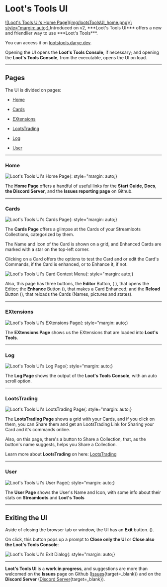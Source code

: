 # Loot's Tools UI
<a href="https://lootstools.darye.dev">
![Loot's Tools UI's Home Page](img/lootsToolsUI_home.png){: style="margin: auto;}
</a>
Introduced on v2, ***Loot's Tools UI*** offers a new and friendlier way to use ***Loot's Tools***. 

You can access it on [lootstools.darye.dev](https://lootstools.darye.dev).

Opening the UI opens the **Loot's Tools Console**, if necessary; and opening the **Loot's Tools Console**, from the executable, opens the UI on load.

---

## Pages

The UI is divided on pages:

- [Home](#home)

- [Cards](#cards)

- [EXtensions](#extensions)

- [LootsTrading](#lootstrading)

- [Log](#log)

- [User](#user)

---

### Home

![Loot's Tools UI's Home Page](img/lootsToolsUI_home.png){: style="margin: auto;}

The **Home Page** offers a handful of useful links for the **Start Guide**, **Docs**, **the Discord Server**, and the **Issues reporting page** on Github.

---

### Cards

![Loot's Tools UI's Cards Page](img/lootsToolsUI_cards.png){: style="margin: auto;}

The **Cards Page** offers a glimpse at the Cards of your Streamloots Collections, categorized by them. 

The Name and Icon of the Card is shown on a grid, and Enhanced Cards are marked with a star on the top-left corner.

Clicking on a Card offers the options to test the Card and or edit the Card's Commands, if the Card is enhanced, or to Enhance it, if not.

![Loot's Tools UI's Card Context Menu](img/lootsToolsUI_cardContextMenu.png){: style="margin: auto;}

Also, this page has three buttons, the **Editor** Button, ( <ion-icon name="create-outline"></ion-icon> ), that opens the Editor; the **Enhance** Button (<ion-icon name="add-circle-outline"></ion-icon>), that makes a Card Enhanced; and the **Reload** Button (<ion-icon name="refresh-circle-outline"></ion-icon>), that reloads the Cards (Names, pictures and states).

---

### EXtensions

![Loot's Tools UI's EXtensions Page](img/lootsToolsUI_extensions.png){: style="margin: auto;}

The **EXtensions Page** shows us the EXtensions that are loaded into **Loot's Tools**.

---

### Log

![Loot's Tools UI's Log Page](img/lootsToolsUI_log.png){: style="margin: auto;}

The **Log Page** shows the output of the **Loot's Tools Console**, with an auto scroll option.

---

### LootsTrading

![Loot's Tools UI's LootsTrading Page](img/lootsToolsUI_lootsTrading.png){: style="margin: auto;}

The **LootsTrading Page** shows a grid with your Cards, and if you click on them, you can Share them and get an LootsTrading Link for Sharing your Card and it's commands online.

Also, on this page, there's a button to Share a Collection, that, as the button's name suggests, helps you Share a Collection.

Learn more about **LootsTrading** on here: [LootsTrading](additionalFeatures/lootsTrading/index.md)

---

### User

![Loot's Tools UI's User Page](img/lootsToolsUI_user.png){: style="margin: auto;}

The **User Page** shows the User's Name and Icon, with some info about their stats on **Streamloots** and **Loot's Tools**

---

## Exiting the UI

Aside of closing the browser tab or window, the UI has an **Exit** button. (<ion-icon name="exit-outline"></ion-icon>).

On click, this button pops up a prompt to **Close only the UI** or **Close also the Loot's Tools Console**:

![Loot's Tools UI's Exit Dialog](img/lootsToolsUI_exit.png){: style="margin: auto;}

---

**Loot's Tools UI** is a **work in progress**, and suggestions are more than welcomed on the **Issues** page on Github ([Issues](https://github.com/DaryeDev/LootsTools/issues){target=_blank}) and on the **Discord Server** ([Discord Server](https://discord.io/Darye){target=_blank}).
